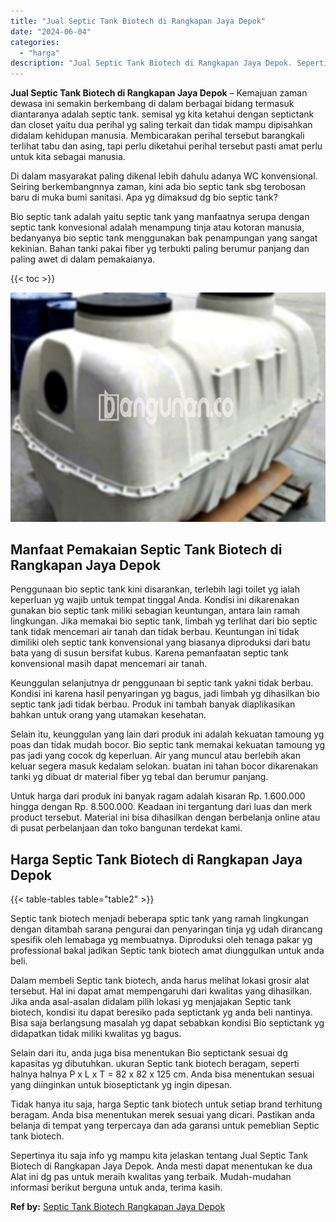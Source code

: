 ```yaml
---
title: "Jual Septic Tank Biotech di Rangkapan Jaya Depok"
date: "2024-06-04"
categories: 
  - "harga"
description: "Jual Septic Tank Biotech di Rangkapan Jaya Depok. Sepertinya itu saja info yg mampu kita jelaskan tentang Jual Septic Tank Biotech di Rangkapan Jaya Depok. A..."
---
```


**Jual Septic Tank Biotech di Rangkapan Jaya Depok** – Kemajuan zaman dewasa ini semakin berkembang di dalam berbagai bidang termasuk diantaranya adalah septic tank. semisal yg kita ketahui dengan septictank dan closet yaitu dua perihal yg saling terkait dan tidak mampu dipisahkan didalam kehidupan manusia. Membicarakan perihal tersebut barangkali terlihat tabu dan asing, tapi perlu diketahui perihal tersebut pasti amat perlu untuk kita sebagai manusia.

Di dalam masyarakat paling dikenal lebih dahulu adanya WC konvensional. Seiring berkembangnnya zaman, kini ada bio septic tank sbg terobosan baru di muka bumi sanitasi. Apa yg dimaksud dg bio septic tank?

Bio septic tank adalah yaitu septic tank yang manfaatnya serupa dengan septic tank konvesional adalah menampung tinja atau kotoran manusia, bedanyanya bio septic tank menggunakan bak penampungan yang sangat kekinian. Bahan tanki pakai fiber yg terbukti paling berumur panjang dan paling awet di dalam pemakaianya.

{{< toc >}}

![Jual Septic Tank Biotech di Rangkapan Jaya Depok](/images/jual-bio-septictank-37.png)

## Manfaat Pemakaian Septic Tank Biotech di Rangkapan Jaya Depok

Penggunaan bio septic tank kini disarankan, terlebih lagi toilet yg ialah keperluan yg wajib untuk tempat tinggal Anda. Kondisi ini dikarenakan gunakan bio septic tank miliki sebagian keuntungan, antara lain ramah lingkungan. Jika memakai bio septic tank, limbah yg terlihat dari bio septic tank tidak mencemari air tanah dan tidak berbau. Keuntungan ini tidak dimiliki oleh septic tank konvensional yang biasanya diproduksi dari batu bata yang di susun bersifat kubus. Karena pemanfaatan septic tank konvensional masih dapat mencemari air tanah.

Keunggulan selanjutnya dr penggunaan bi septic tank yakni tidak berbau. Kondisi ini karena hasil penyaringan yg bagus, jadi limbah yg dihasilkan bio septic tank jadi tidak berbau. Produk ini tambah banyak diaplikasikan bahkan untuk orang yang utamakan kesehatan.

Selain itu, keunggulan yang lain dari produk ini adalah kekuatan tamoung yg poas dan tidak mudah bocor. Bio septic tank memakai kekuatan tamoung yg pas jadi yang cocok dg keperluan. Air yang muncul atau berlebih akan keluar segera masuk kedalam selokan. buatan ini tahan bocor dikarenakan tanki yg dibuat dr material fiber yg tebal dan berumur panjang.

Untuk harga dari produk ini banyak ragam adalah kisaran Rp. 1.600.000 hingga dengan Rp. 8.500.000. Keadaan ini tergantung dari luas dan merk product tersebut. Material ini bisa dihasilkan dengan berbelanja online atau di pusat perbelanjaan dan toko bangunan terdekat kami.

## Harga Septic Tank Biotech di Rangkapan Jaya Depok

{{< table-tables table="table2" >}}

Septic tank biotech menjadi beberapa sptic tank yang ramah lingkungan dengan ditambah sarana pengurai dan penyaringan tinja yg udah dirancang spesifik oleh lemabaga yg membuatnya. Diproduksi oleh tenaga pakar yg professional bakal jadikan Septic tank biotech amat diunggulkan untuk anda beli.

Dalam membeli Septic tank biotech, anda harus melihat lokasi grosir alat tersebut. Hal ini dapat amat mempengaruhi dari kwalitas yang dihasilkan. Jika anda asal-asalan didalam pilih lokasi yg menjajakan Septic tank biotech, kondisi itu dapat beresiko pada septictank yg anda beli nantinya. Bisa saja berlangsung masalah yg dapat sebabkan kondisi Bio septictank yg didapatkan tidak miliki kwalitas yg bagus.

Selain dari itu, anda juga bisa menentukan Bio septictank sesuai dg kapasitas yg dibutuhkan. ukuran Septic tank biotech beragam, seperti halnya halnya P x L x T = 82 x 82 x 125 cm. Anda bisa menentukan sesuai yang diinginkan untuk bioseptictank yg ingin dipesan.

Tidak hanya itu saja, harga Septic tank biotech untuk setiap brand terhitung beragam. Anda bisa menentukan merek sesuai yang dicari. Pastikan anda belanja di tempat yang terpercaya dan ada garansi untuk pemeblian Septic tank biotech.

Sepertinya itu saja info yg mampu kita jelaskan tentang Jual Septic Tank Biotech di Rangkapan Jaya Depok. Anda mesti dapat menentukan ke dua Alat ini dg pas untuk meraih kwalitas yang terbaik. Mudah-mudahan informasi berikut berguna untuk anda, terima kasih.

**Ref by:** [Septic Tank Biotech Rangkapan Jaya Depok](https://id.wikipedia.org/wiki/Septic)
